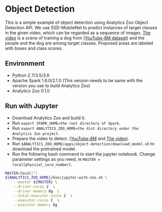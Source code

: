 # Object Detection
This is a simple example of object detection using Analytics Zoo Object Detection API. We use SSD-MobileNet to predict instances of target classes in the given video, which can be regarded as a sequence of images. [The video](https://www.youtube.com/watch?v=akcYAuaP4jw) is a scene of training a dog from ([YouTube-8M dataset](https://research.google.com/youtube8m/)) and the people and the dog are among target classes. Proposed areas are labeled with boxes and class scores.

## Environment
* Python 2.7/3.5/3.6
* Apache Spark 1.6.0/2.1.0 (This version needs to be same with the version you use to build Analytics Zoo)
* Analytics Zoo 0.1.0

## Run with Jupyter
* Download Analytics Zoo and build it.
* Run `export SPARK_HOME=the root directory of Spark`.
* Run `export ANALYTICS_ZOO_HOME=the dist directory under the Analytics Zoo project`.
* Prepare the video to detect. ([YouTube-8M](https://research.google.com/youtube8m/) and [The video](https://www.youtube.com/watch?v=akcYAuaP4jw)).
* Run `$ANALYTICS_ZOO_HOME/apps/object-detection/download_model.sh` to download the pretrained model.
* Run the following bash command to start the jupyter notebook. Change parameter settings as you need, ie `MASTER = local[physcial_core_number]`.
```bash
MASTER=local[*]
${ANALYTICS_ZOO_HOME}/bin/jupyter-with-zoo.sh \
    --master ${MASTER} \
    --driver-cores 2  \
    --driver-memory 8g  \
    --total-executor-cores 2  \
    --executor-cores 2  \
    --executor-memory 8g
```